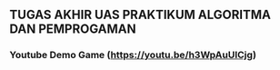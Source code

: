 ## TUGAS AKHIR UAS PRAKTIKUM ALGORITMA DAN PEMPROGAMAN

### Youtube Demo Game (https://youtu.be/h3WpAuUICjg)
